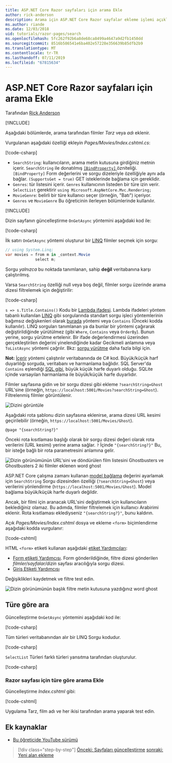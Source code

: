 ```yaml
---
title: ASP.NET Core Razor sayfaları için arama Ekle
author: rick-anderson
description: Arama için ASP.NET Core Razor sayfalar ekleme işlemi açıklanır
ms.author: riande
ms.date: 12/03/2018
uid: tutorials/razor-pages/search
ms.openlocfilehash: 5fc262f92b6a8de68ca8499a4647a9d2fb1450dd
ms.sourcegitcommit: 8516b586541e6ba402e57228e356639b85dfb2b9
ms.translationtype: MT
ms.contentlocale: tr-TR
ms.lasthandoff: 07/11/2019
ms.locfileid: "67815634"
---
```

# <a name="add-search-to-aspnet-core-razor-pages"></a>ASP.NET Core Razor sayfaları için arama Ekle

Tarafından [Rick Anderson](https://twitter.com/RickAndMSFT)

[!INCLUDE[](~/includes/rp/download.md)]

Aşağıdaki bölümlerde, arama tarafından filmler *Tarz* veya *adı* eklenir.

Vurgulanan aşağıdaki özelliği ekleyin *Pages/Movies/Index.cshtml.cs*:

[!code-csharp[](razor-pages-start/sample/RazorPagesMovie22/Pages/Movies/Index.cshtml.cs?name=snippet_newProps&highlight=11-999)]

* `SearchString`: kullanıcıların, arama metin kutusuna girdiğiniz metnin içerir. `SearchString` ile donatılmış [ `[BindProperty]` ](/dotnet/api/microsoft.aspnetcore.mvc.bindpropertyattribute) özniteliği. `[BindProperty]` Form değerlerini ve sorgu dizeleriyle özelliğiyle aynı ada bağlar. `(SupportsGet = true)` GET isteklerinde bağlama için gereklidir.
* `Genres`: tür listesini içerir. `Genres` kullanıcının listeden bir türe izin verir. `SelectList` gerektirir `using Microsoft.AspNetCore.Mvc.Rendering;`
* `MovieGenre`: belirli bir türe kullanıcı seçer (örneğin, "Batı") içeriyor.
* `Genres` ve `MovieGenre` Bu öğreticinin ilerleyen bölümlerinde kullanılır.

[!INCLUDE[](~/includes/bind-get.md)]

Dizin sayfanın güncelleştirme `OnGetAsync` yöntemini aşağıdaki kod ile:

[!code-csharp[](razor-pages-start/sample/RazorPagesMovie22/Pages/Movies/Index.cshtml.cs?name=snippet_1stSearch)]

İlk satırı `OnGetAsync` yöntemi oluşturur bir [LINQ](/dotnet/csharp/programming-guide/concepts/linq/) filmler seçmek için sorgu:

```csharp
// using System.Linq;
var movies = from m in _context.Movie
             select m;
```

Sorgu *yalnızca* bu noktada tanımlanan, sahip **değil** veritabanına karşı çalıştırılmış.

Varsa `SearchString` özelliği null veya boş değil, filmler sorgu üzerinde arama dizesi filtrelemek için değiştirilir:

[!code-csharp[](razor-pages-start/sample/RazorPagesMovie22/Pages/Movies/Index.cshtml.cs?name=snippet_SearchNull)]

`s => s.Title.Contains()` Kodu bir [Lambda ifadesi](/dotnet/csharp/programming-guide/statements-expressions-operators/lambda-expressions). Lambda ifadeleri yöntem tabanlı kullanılan [LINQ](/dotnet/csharp/programming-guide/concepts/linq/) gibi sorgularında standart sorgu işleci yöntemlerinin bağımsız değişkenleri olarak [burada](/dotnet/csharp/programming-guide/concepts/linq/query-syntax-and-method-syntax-in-linq) yöntemi veya `Contains` (Önceki kodda kullanılır). LINQ sorguları tanımlanan ya da bunlar bir yöntemi çağırarak değiştirildiğinde yürütülmez (gibi `Where`, `Contains` veya `OrderBy`). Bunun yerine, sorgu yürütme ertelenir. Bir ifade değerlendirmesi üzerinden gerçekleştirilen değerini yinelendiğinde kadar Gecikmeli anlamına veya `ToListAsync` yöntemi çağrılır. Bkz: [sorgu yürütme](/dotnet/framework/data/adonet/ef/language-reference/query-execution) daha fazla bilgi için.

**Not:** [İçerir](/dotnet/api/system.data.objects.dataclasses.entitycollection-1.contains) yöntemi çalıştırılır veritabanında de C# kod. Büyük/küçük harf duyarlılığı sorguda, veritabanı ve harmanlama bağlıdır. SQL Server'da `Contains` eşlendiği [SQL gibi](/sql/t-sql/language-elements/like-transact-sql), büyük küçük harfe duyarlı olduğu. SQLite içinde varsayılan harmanlama ile büyük/küçük harfe duyarlıdır.

Filmler sayfasına gidin ve bir sorgu dizesi gibi ekleme `?searchString=Ghost` URL'sine (örneğin, `https://localhost:5001/Movies?searchString=Ghost`). Filtrelenmiş filmler görüntülenir.

![Dizini görüntüle](search/_static/ghost.png)

Aşağıdaki rota şablonu dizin sayfasına eklenirse, arama dizesi URL kesimi geçirilebilir (örneğin, `https://localhost:5001/Movies/Ghost`).

```cshtml
@page "{searchString?}"
```

Önceki rota kısıtlaması başlığı olarak bir sorgu dizesi değeri olarak rota verilerini (URL kesimi) yerine arama sağlar.  `?` İçinde `"{searchString?}"` Bu, bir isteğe bağlı bir rota parametresini anlamına gelir.

![Dizin görünümünün URL'sini ve döndürülen film listesini Ghostbusters ve Ghostbusters 2 iki filmler eklenen word ghost](search/_static/g2.png)

ASP.NET Core çalışma zamanı kullanan [model bağlama](xref:mvc/models/model-binding) değerini ayarlamak için `SearchString` Sorgu dizesinden özelliği (`?searchString=Ghost`) veya verilerini yönlendirme (`https://localhost:5001/Movies/Ghost`). Model bağlama büyük/küçük harfe duyarlı değildir.

Ancak, bir filmi için aranacak URL'sini değiştirmek için kullanıcıların beklediğiniz olamaz. Bu adımda, filmler filtrelemek için kullanıcı Arabirimi eklenir. Rota kısıtlaması eklediyseniz `"{searchString?}"`, bunu kaldırın.

Açık *Pages/Movies/Index.cshtml* dosya ve ekleme `<form>` biçimlendirme aşağıdaki kodda vurgulanır:

[!code-cshtml[](razor-pages-start/sample/RazorPagesMovie22/Pages/Movies/Index2.cshtml?highlight=14-19&range=1-22)]

HTML `<form>` etiketi kullanan aşağıdaki [etiket Yardımcıları](xref:mvc/views/tag-helpers/intro):

* [Form etiketi Yardımcısı](xref:mvc/views/working-with-forms#the-form-tag-helper). Form gönderildiğinde, filtre dizesi gönderilen *filmler/sayfalar/dizin* sayfası aracılığıyla sorgu dizesi.
* [Giriş Etiketi Yardımcısı](xref:mvc/views/working-with-forms#the-input-tag-helper)

Değişiklikleri kaydetmek ve filtre test edin.

![Dizin görünümünün başlık filtre metin kutusuna yazdığınız word ghost](search/_static/filter.png)

## <a name="search-by-genre"></a>Türe göre ara

Güncelleştirme `OnGetAsync` yöntemini aşağıdaki kod ile:

[!code-csharp[](razor-pages-start/sample/RazorPagesMovie22/Pages/Movies/Index.cshtml.cs?name=snippet_SearchGenre)]

Tüm türleri veritabanından alır bir LINQ Sorgu kodudur.

[!code-csharp[](razor-pages-start/sample/RazorPagesMovie22/Pages/Movies/Index.cshtml.cs?name=snippet_LINQ)]

`SelectList` Türleri farklı türleri yansıtma tarafından oluşturulur.

[!code-csharp[](razor-pages-start/sample/RazorPagesMovie22/Pages/Movies/Index.cshtml.cs?name=snippet_SelectList)]

### <a name="add-search-by-genre-to-the-razor-page"></a>Razor sayfası için türe göre arama Ekle

Güncelleştirme *Index.cshtml* gibi:

[!code-cshtml[](razor-pages-start/sample/RazorPagesMovie22/Pages/Movies/IndexFormGenreNoRating.cshtml?highlight=16-18&range=1-26)]

Uygulama Tarz, film adı ve her ikisi tarafından arama yaparak test edin.

## <a name="additional-resources"></a>Ek kaynaklar

* [Bu öğreticide YouTube sürümü](https://youtu.be/4B6pHtdyo08)

> [!div class="step-by-step"]
> [Önceki: Sayfaları güncelleştirme](xref:tutorials/razor-pages/da1)
> [sonraki: Yeni alan ekleme](xref:tutorials/razor-pages/new-field)
